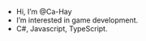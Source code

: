 - Hi, I’m @Ca-Hay
- I’m interested in game development.
- C#, Javascript, TypeScript.

<!---
Ca-Hay/Ca-Hay is a ✨ special ✨ repository because its `README.md` (this file) appears on your GitHub profile.
You can click the Preview link to take a look at your changes.
--->
